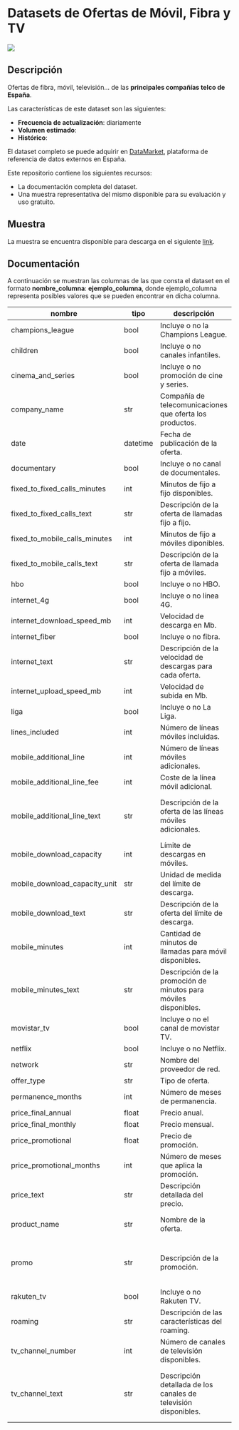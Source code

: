 # Datasets de Ofertas de Móvil, Fibra y TV

<a href="https://datamarket.es">
  <img src="https://datamarket.es/static/core/img/banners/ofertas-de-movil-fibra-y-tv-banner.png">
</a>

## Descripción

Ofertas de fibra, móvil, televisión... de las __principales compañías telco de España__.

Las características de este dataset son las siguientes:

* __Frecuencia de actualización__: diariamente
* __Volumen estimado__: 
* __Histórico__: 

El dataset completo se puede adquirir en [DataMarket](https://datamarket.es/#ofertas-de-movil,-fibra-y-tv-dataset), plataforma de referencia de datos externos en España. 

Este repositorio contiene los siguientes recursos:

* La documentación completa del dataset.
* Una muestra representativa del mismo disponible para su evaluación y uso gratuito.

## Muestra

La muestra se encuentra disponible para descarga en el siguiente [link](https://github.com/Data-Market/ofertas-de-movil-fibra-y-tv/blob/main/ofertas-telco-sample.csv).

## Documentación

A continuación se muestran las columnas de las que consta el dataset en el formato __nombre_columna__: __ejemplo_columna__, donde ejemplo_columna representa posibles valores que se pueden encontrar en dicha columna.

| nombre | tipo | descripción | ejemplo |
|--------|------|-------------|---------|
| champions_league | bool | Incluye o no la Champions League. | False |
| children | bool | Incluye o no canales infantiles. | True |
| cinema_and_series | bool | Incluye o no promoción de cine y series. | True |
| company_name | str | Compañía de telecomunicaciones que oferta los productos. | masmovil |
| date | datetime | Fecha de publicación de la oferta. | 2021-02-08 |
| documentary | bool | Incluye o no canal de documentales. | True |
| fixed_to_fixed_calls_minutes | int | Minutos de fijo a fijo disponibles. | 999999999 |
| fixed_to_fixed_calls_text | str | Descripción de la oferta de llamadas fijo a fijo. | Llamadas ilimitadas a fijos y 60mins a móviles |
| fixed_to_mobile_calls_minutes | int | Minutos de fijo a móviles diponibles. | 60 |
| fixed_to_mobile_calls_text | str | Descripción de la oferta de llamada fijo a móviles. | Llamadas ilimitadas a fijos y 60mins a móviles |
| hbo | bool | Incluye o no HBO. | False |
| internet_4g | bool | Incluye o no línea 4G. | False | 
| internet_download_speed_mb | int | Velocidad de descarga en Mb. | 100 |
| internet_fiber | bool | Incluye o no fibra. | True |
| internet_text | str | Descripción de la velocidad de descargas para cada oferta. | 100Mb Fibra Óptica |
| internet_upload_speed_mb | int | Velocidad de subida en Mb. | 100 |
| liga | bool | Incluye o no La Liga. | False |
| lines_included | int | Número de líneas móviles incluidas. | 1 |
| mobile_additional_line | int | Número de líneas móviles adicionales. | 1 |
| mobile_additional_line_fee | int | Coste de la línea móvil adicional. | 0 |
| mobile_additional_line_text | str | Descripción de la oferta de las líneas móviles adicionales. | 2ª Línea Gratis para siempre con 3GB y llamadas ilimitadas. Además línea Extra de 3GB gratis dura... |
| mobile_download_capacity | int | Límite de descargas en móviles. | 5 |
| mobile_download_capacity_unit | str | Unidad de medida del límite de descarga. | GB |
| mobile_download_text | str | Descripción de la oferta del límite de descarga. | 5GB y llamadas ilimitadas |
| mobile_minutes | int | Cantidad de minutos de llamadas para móvil disponibles. | 999999999 |
| mobile_minutes_text | str | Descripción de la promoción de minutos para móviles disponibles. | 5GB y llamadas ilimitadas |
| movistar_tv | bool | Incluye o no el canal de movistar TV. | True |
| netflix | bool | Incluye o no Netflix. | False |
| network | str | Nombre del proveedor de red. | MásMóvil |
| offer_type | str | Tipo de oferta. | internet+fijo+móvil+tv |
| permanence_months | int | Número de meses de permanencia. | 3 |
| price_final_annual | float | Precio anual. | 514.80 |
| price_final_monthly | float | Precio mensual. | 42.90 |
| price_promotional | float | Precio de promoción. | None | 
| price_promotional_months | int | Número de meses que aplica la promoción. | 0 |
| price_text | str | Descripción detallada del precio. | None |
| product_name | str | Nombre de la oferta. | Fibra 100Mb, 5GB y 2ª linea gratis (3GB) + Agile TV |
| promo | str | Descripción de la promoción. | 2ª Linea Gratis para siempre con 3GB y llamadas ilimitadas. El resto de líneas adicionales 50% de... |
| rakuten_tv | bool | Incluye o no Rakuten TV. | False |
| roaming | str | Descripción de las características del roaming. | Roaming Incluido en la Unión Europea |
| tv_channel_number | int |  Número de canales de televisión disponibles. | 40 |
| tv_channel_text | str | Descripción detallada de los canales de televisión disponibles. | Rakuten TV (1500 pelis y series), ademas añade las mejores apps en tu tele, netfilx, primer video... |
